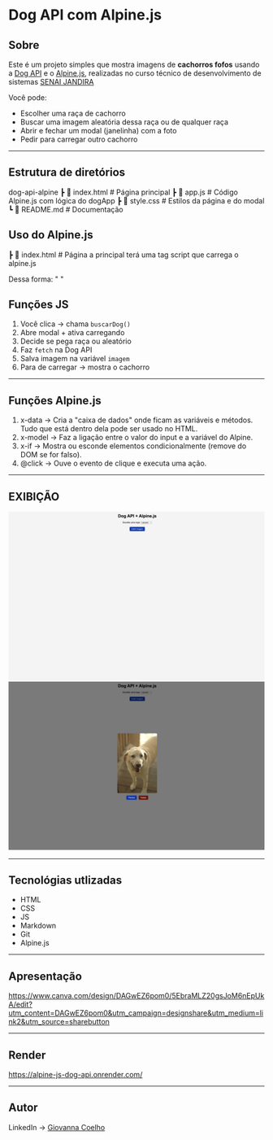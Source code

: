 # Dog API com Alpine.js

## Sobre
Este é um projeto simples que mostra imagens de **cachorros fofos** usando a [Dog API](https://dog.ceo/dog-api/) e o [Alpine.js](https://alpinejs.dev/), realizadas no curso técnico de desenvolvimento de sistemas [SENAI JANDIRA](https://sp.senai.br/unidade/jandira/) 

Você pode:
- Escolher uma raça de cachorro 
- Buscar uma imagem aleatória dessa raça ou de qualquer raça
- Abrir e fechar um modal (janelinha) com a foto
- Pedir para carregar outro cachorro

---

## Estrutura de diretórios 

dog-api-alpine
 ┣ 📜 index.html     # Página principal
 ┣ 📜 app.js         # Código Alpine.js com lógica do dogApp
 ┣ 📜 style.css      # Estilos da página e do modal
 ┗ 📜 README.md      # Documentação 

## Uso do Alpine.js

 ┣ 📜 index.html     # Página a principal terá uma tag script que carrega o alpine.js

 Dessa forma:
 " <script src="https://unpkg.com/alpinejs" defer></script> "


## Funções JS

1. Você clica → chama `buscarDog()`  
2. Abre modal + ativa carregando  
3. Decide se pega raça ou aleatório  
4. Faz `fetch` na Dog API  
5. Salva imagem na variável `imagem`  
6. Para de carregar → mostra o cachorro  

---

## Funções Alpine.js

1. x-data -> Cria a "caixa de dados" onde ficam as variáveis e métodos. Tudo que está dentro dela pode ser usado no HTML.
2. x-model -> Faz a ligação entre o valor do input e a variável do Alpine.
3. x-if -> Mostra ou esconde elementos condicionalmente (remove do DOM se for falso).
4. @click -> Ouve o evento de clique e executa uma ação.

---

## EXIBIÇÃO

![](./img/inicio.png)
![](./img/fim.png)

---

## Tecnológias utlizadas
- HTML
- CSS
- JS
- Markdown
- Git
- Alpine.js

---

## Apresentação
https://www.canva.com/design/DAGwEZ6pom0/5EbraMLZ20gsJoM6nEpUkA/edit?utm_content=DAGwEZ6pom0&utm_campaign=designshare&utm_medium=link2&utm_source=sharebutton

___
## Render
https://alpine-js-dog-api.onrender.com/
___

## Autor
LinkedIn -> [Giovanna Coelho](https://www.linkedin.com/in/giovannacoelhogiliodesa/)



